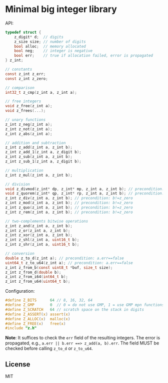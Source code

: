 Minimal big integer library
===========================

API:

~~~ c
typedef struct {
    z_digit* d;  // digits
    z_size size; // number of digits
    bool alloc;  // memory allocated
    bool neg;    // integer is negative
    bool err;    // true if allocation failed, error is propagated
} z_int;

// constants
const z_int z_err;
const z_int z_zero;

// comparison
int32_t z_cmp(z_int a, z_int a);

// free integers
void z_free(z_int a);
void z_frees(...);

// unary functions
z_int z_neg(z_int a);
z_int z_not(z_int a);
z_int z_abs(z_int a);

// addition and subtraction
z_int z_add(z_int a, z_int b);
z_int z_add_1(z_int a, z_digit b);
z_int z_sub(z_int a, z_int b);
z_int z_sub_1(z_int a, z_digit b);

// multiplication
z_int z_mul(z_int a, z_int b);

// division
void z_divmod(z_int* dp, z_int* mp, z_int a, z_int b); // precondition: b!=z_zero
void z_quorem(z_int* qp, z_int* rp, z_int a, z_int b); // precondition: b!=z_zero
z_int z_div(z_int a, z_int b); // precondition: b!=z_zero
z_int z_mod(z_int a, z_int b); // precondition: b!=z_zero
z_int z_quo(z_int a, z_int b); // precondition: b!=z_zero
z_int z_rem(z_int a, z_int b); // precondition: b!=z_zero

// two-complements bitwise operations
z_int z_and(z_int a, z_int b);
z_int z_or(z_int a, z_int b);
z_int z_xor(z_int a, z_int b);
z_int z_shl(z_int a, uint16_t b);
z_int z_shr(z_int a, uint16_t b);

// conversion
double z_to_d(z_int a); // precondition: a.err==false
uint64_t z_to_u64(z_int a); // precondition: a.err==false
z_int z_from_b(const uint8_t *buf, size_t size);
z_int z_from_d(double b);
z_int z_from_i64(int64_t b);
z_int z_from_u64(uint64_t b);
~~~

Configuration:

~~~ c
#define Z_BITS      64 // 8, 16, 32, 64
#define Z_GMP       0  // 0 = do not use GMP, 1 = use GMP mpn functions
#define Z_SCRATCH   64 // scratch space on the stack in digits
#define Z_ASSERT(x) assert(x)
#define Z_ALLOC(x)  malloc(x)
#define Z_FREE(x)   free(x)
#include "z.h"
~~~

**Note**: It suffices to check the `err` field of the resulting integers.
The error is propagated, e.g., `a.err || b.err ==> z_add(a, b).err`.
The field MUST be checked before calling `z_to_d` or `z_to_u64`.

License
-------

MIT
